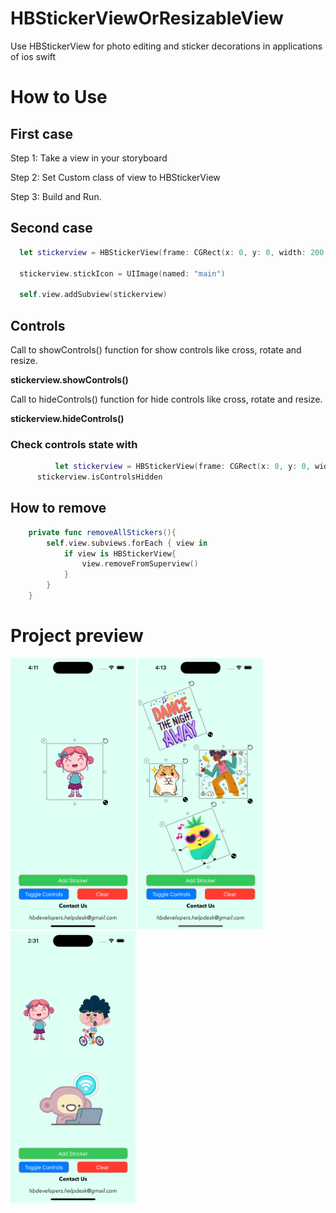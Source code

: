 # HBStickerViewOrResizableView
Use HBStickerView for photo editing and sticker decorations in applications of ios swift

# How to Use

## First case
Step 1: Take a view in your storyboard

Step 2: Set Custom class of view to HBStickerView

Step 3: Build and Run.

## Second case

```swift
  let stickerview = HBStickerView(frame: CGRect(x: 0, y: 0, width: 200, height: 200))
  
  stickerview.stickIcon = UIImage(named: "main")
  
  self.view.addSubview(stickerview)
```  
    
## Controls
  Call to showControls() function for show controls like cross, rotate and resize.
  
  **stickerview.showControls()**
  
  Call to hideControls() function for hide controls like cross, rotate and resize.
  
  **stickerview.hideControls()**
  
  ### Check controls state with
  ```swift
            let stickerview = HBStickerView(frame: CGRect(x: 0, y: 0, width: 200, height: 200))
        stickerview.isControlsHidden
```
    
## How to remove
```swift
    private func removeAllStickers(){
        self.view.subviews.forEach { view in
            if view is HBStickerView{
                view.removeFromSuperview()
            }
        }
    }
```
# Project preview

<p float="left">
  <img src="./screenshots/Shot_1.png" width="200" />
  <img src="./screenshots/Shot_2.png" width="200" /> 
  <img src="./screenshots/Shot_3.png" width="200" />
</p>
